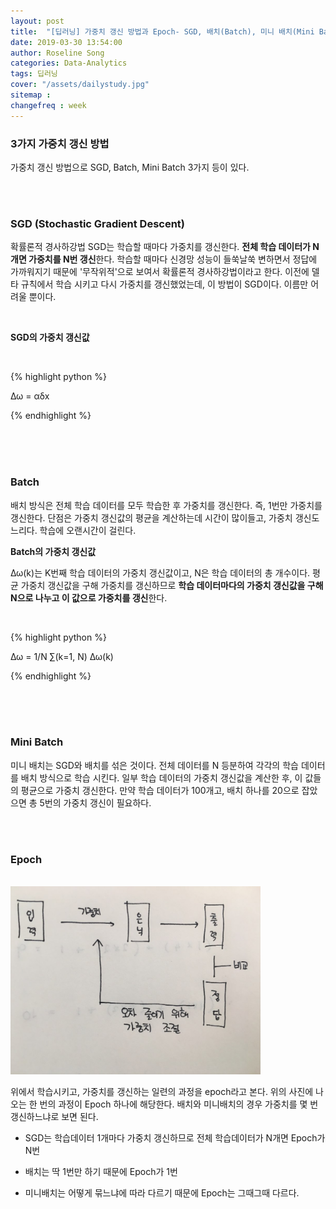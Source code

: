 ```yaml
---
layout: post
title:  "[딥러닝] 가중치 갱신 방법과 Epoch- SGD, 배치(Batch), 미니 배치(Mini Batch)"
date: 2019-03-30 13:54:00
author: Roseline Song
categories: Data-Analytics
tags: 딥러닝
cover: "/assets/dailystudy.jpg"
sitemap : 
changefreq : week
---
```


### 3가지 가중치 갱신 방법

가중치 갱신 방법으로 SGD, Batch, Mini Batch 3가지 등이 있다. 

<br>
<br>


### SGD (Stochastic Gradient Descent)

확률론적 경사하강법 SGD는 학습할 때마다 가중치를 갱신한다. **전체 학습 데이터가 N개면 가중치를 N번 갱신**한다. 학습할 때마다 신경망 성능이 들쑥날쑥 변하면서 정답에 가까워지기 때문에 '무작위적'으로 보여서 확률론적 경사하강법이라고 한다. 이전에 델타 규칙에서 학습 시키고 다시 가중치를 갱신했었는데, 이 방법이 SGD이다. 이름만 어려울 뿐이다.  

<br>

**SGD의 가중치 갱신값**

<br>

{% highlight python %}

Δω = αδx

{% endhighlight %}

<br>


<br>
<br>

### Batch 

배치 방식은 전체 학습 데이터를 모두 학습한 후 가중치를 갱신한다. 즉, 1번만 가중치를 갱신한다. 단점은 가중치 갱신값의 평균을 계산하는데 시간이 많이들고, 가중치 갱신도 느리다. 학습에 오랜시간이 걸린다. 
<br>

**Batch의 가중치 갱신값**

Δω(k)는 K번째 학습 데이터의 가중치 갱신값이고, N은 학습 데이터의 총 개수이다. 평균 가중치 갱신값을 구해 가중치를 갱신하므로 **학습 데이터마다의 가중치 갱신값을 구해 N으로 나누고 이 값으로 가중치를 갱신**한다.


<br>

{% highlight python %}

Δω = 1/N ∑(k=1, N) Δω(k)

{% endhighlight %}

<br>

<br>
<br>

### Mini Batch 

미니 배치는 SGD와 배치를 섞은 것이다. 전체 데이터를 N 등분하여 각각의 학습 데이터를 배치 방식으로 학습 시킨다. 일부 학습 데이터의 가중치 갱신값을 계산한 후, 이 값들의 평균으로 가중치 갱신한다. 만약 학습 데이터가 100개고, 배치 하나를 20으로 잡았으면 총 5번의 가중치 갱신이 필요하다. 

<br>
<br>

### Epoch 

<br>

<img src="/assets/images/190330_deep5.jpg" style="width:400px;">

<br>

위에서 학습시키고, 가중치를 갱신하는 일련의 과정을 epoch라고 본다. 위의 사진에 나오는 한 번의 과정이 Epoch 하나에 해당한다. 배치와 미니배치의 경우 가중치를 몇 번 갱신하느냐로 보면 된다.

- SGD는 학습데이터 1개마다 가중치 갱신하므로 전체 학습데이터가 N개면 Epoch가 N번

- 배치는 딱 1번만 하기 때문에 Epoch가 1번

- 미니배치는 어떻게 묶느냐에 따라 다르기 때문에 Epoch는 그때그때 다르다. 

<br>
<br>

